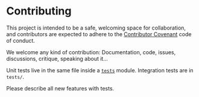 # Contributing

This project is intended to be a safe, welcoming space for collaboration, and contributors are expected to adhere to the [Contributor Covenant](contributor-covenant.org) code of conduct.

We welcome any kind of contribution: Documentation, code, issues, discussions, critique, speaking about it...

Unit tests live in the same file inside a [`tests`](https://doc.rust-lang.org/book/testing.html#the-tests-module) module.
Integration tests are in `tests/`.

Please describe all new features with tests.

